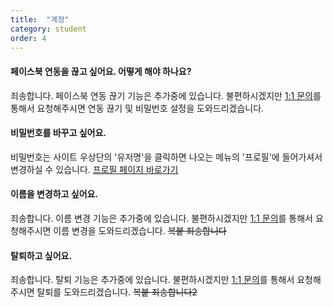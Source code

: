 ```yaml
---
title:  "계정"
category: student
order: 4
---
```


#### 페이스북 연동을 끊고 싶어요. 어떻게 해야 하나요?
죄송합니다. 페이스북 연동 끊기 기능은 추가중에 있습니다.
불편하시겠지만 [1:1 문의](https://educast.pro/support/qna/create/)를 통해서 요청해주시면 연동 끊기 및 비밀번호 설정을 도와드리겠습니다.

#### 비밀번호를 바꾸고 싶어요.
비밀번호는 사이트 우상단의 '유저명'을 클릭하면 나오는 메뉴의 '프로필'에 들어가셔서 변경하실 수 있습니다.
[프로필 페이지 바로가기](https://educast.pro/account/profile/)

#### 이름을 변경하고 싶어요.
죄송합니다. 이름 변경 기능은 추가중에 있습니다.
불편하시겠지만 [1:1 문의](https://educast.pro/support/qna/create/)를 통해서 요청해주시면 이름 변경을 도와드리겠습니다. ~~복붙 죄송합니다~~

#### 탈퇴하고 싶어요.
죄송합니다. 탈퇴 기능은 추가중에 있습니다.
불편하시겠지만 [1:1 문의](https://educast.pro/support/qna/create/)를 통해서 요청해주시면 탈퇴를 도와드리겠습니다. ~~복붙 죄송합니다2~~
